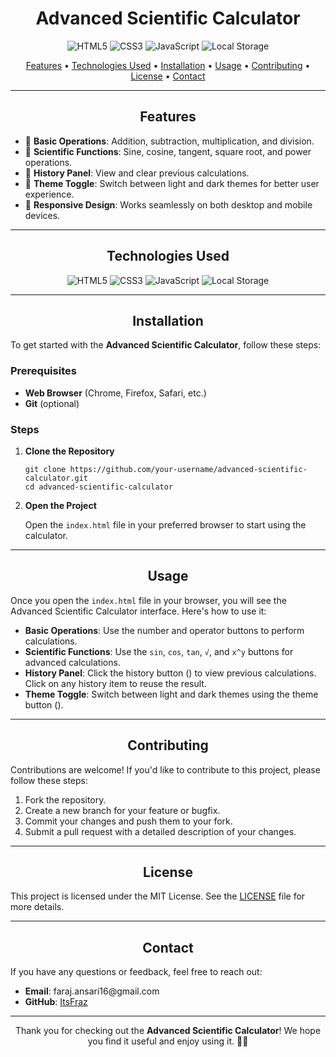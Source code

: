<h1 align="center">Advanced Scientific Calculator</h1>

<p align="center">
  <img src="https://img.shields.io/badge/HTML5-E34F26?style=for-the-badge&logo=html5&logoColor=white" alt="HTML5" />
  <img src="https://img.shields.io/badge/CSS3-1572B6?style=for-the-badge&logo=css3&logoColor=white" alt="CSS3" />
  <img src="https://img.shields.io/badge/JavaScript-F7DF1E?style=for-the-badge&logo=javascript&logoColor=black" alt="JavaScript" />
  <img src="https://img.shields.io/badge/Local_Storage-339AF0?style=for-the-badge&logo=html5&logoColor=white" alt="Local Storage" />
</p>

<p align="center">
  <a href="#features">Features</a> •
  <a href="#technologies-used">Technologies Used</a> •
  <a href="#installation">Installation</a> •
  <a href="#usage">Usage</a> •
  <a href="#contributing">Contributing</a> •
  <a href="#license">License</a> •
  <a href="#contact">Contact</a>
</p>

---

<h2 align="center">Features</h2>

<ul>
  <li>🧮 <strong>Basic Operations</strong>: Addition, subtraction, multiplication, and division.</li>
  <li>📐 <strong>Scientific Functions</strong>: Sine, cosine, tangent, square root, and power operations.</li>
  <li>📜 <strong>History Panel</strong>: View and clear previous calculations.</li>
  <li>🌙 <strong>Theme Toggle</strong>: Switch between light and dark themes for better user experience.</li>
  <li>📱 <strong>Responsive Design</strong>: Works seamlessly on both desktop and mobile devices.</li>
</ul>

---

<h2 align="center">Technologies Used</h2>

<div align="center">
  <img src="https://img.shields.io/badge/HTML5-E34F26?style=for-the-badge&logo=html5&logoColor=white" alt="HTML5" />
  <img src="https://img.shields.io/badge/CSS3-1572B6?style=for-the-badge&logo=css3&logoColor=white" alt="CSS3" />
  <img src="https://img.shields.io/badge/JavaScript-F7DF1E?style=for-the-badge&logo=javascript&logoColor=black" alt="JavaScript" />
  <img src="https://img.shields.io/badge/Local_Storage-339AF0?style=for-the-badge&logo=html5&logoColor=white" alt="Local Storage" />
</div>

---

<h2 align="center">Installation</h2>

<p>To get started with the <strong>Advanced Scientific Calculator</strong>, follow these steps:</p>

<h3>Prerequisites</h3>

<ul>
  <li><strong>Web Browser</strong> (Chrome, Firefox, Safari, etc.)</li>
  <li><strong>Git</strong> (optional)</li>
</ul>

<h3>Steps</h3>

<ol>
  <li><strong>Clone the Repository</strong></li>
  <pre><code>git clone https://github.com/your-username/advanced-scientific-calculator.git
cd advanced-scientific-calculator</code></pre>

  <li><strong>Open the Project</strong></li>
  <p>Open the <code>index.html</code> file in your preferred browser to start using the calculator.</p>
</ol>

---

<h2 align="center">Usage</h2>

<p>Once you open the <code>index.html</code> file in your browser, you will see the Advanced Scientific Calculator interface. Here's how to use it:</p>

<ul>
  <li><strong>Basic Operations</strong>: Use the number and operator buttons to perform calculations.</li>
  <li><strong>Scientific Functions</strong>: Use the <code>sin</code>, <code>cos</code>, <code>tan</code>, <code>√</code>, and <code>x^y</code> buttons for advanced calculations.</li>
  <li><strong>History Panel</strong>: Click the history button (<i class="fas fa-history"></i>) to view previous calculations. Click on any history item to reuse the result.</li>
  <li><strong>Theme Toggle</strong>: Switch between light and dark themes using the theme button (<i class="fas fa-moon"></i>).</li>
</ul>

---

<h2 align="center">Contributing</h2>

<p>Contributions are welcome! If you'd like to contribute to this project, please follow these steps:</p>

<ol>
  <li>Fork the repository.</li>
  <li>Create a new branch for your feature or bugfix.</li>
  <li>Commit your changes and push them to your fork.</li>
  <li>Submit a pull request with a detailed description of your changes.</li>
</ol>

---

<h2 align="center">License</h2>

<p>This project is licensed under the MIT License. See the <a href="LICENSE">LICENSE</a> file for more details.</p>

---

<h2 align="center">Contact</h2>

<p>If you have any questions or feedback, feel free to reach out:</p>

<ul>
  <li><strong>Email</strong>: faraj.ansari16@gmail.com</li>
  <li><strong>GitHub</strong>: <a href="https://github.com/itsfraz">ItsFraz</a></li>
</ul>

---

<p align="center">Thank you for checking out the <strong>Advanced Scientific Calculator</strong>! We hope you find it useful and enjoy using it. 🧮✨</p>
